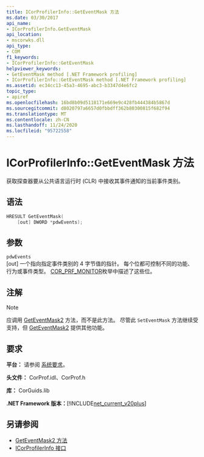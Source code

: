 ```yaml
---
title: ICorProfilerInfo::GetEventMask 方法
ms.date: 03/30/2017
api_name:
- ICorProfilerInfo.GetEventMask
api_location:
- mscorwks.dll
api_type:
- COM
f1_keywords:
- ICorProfilerInfo::GetEventMask
helpviewer_keywords:
- GetEventMask method [.NET Framework profiling]
- ICorProfilerInfo::GetEventMask method [.NET Framework profiling]
ms.assetid: ec34cc13-45a3-4695-abc3-b3347d4e6fc2
topic_type:
- apiref
ms.openlocfilehash: 16bd8b09d5118171e669e9c428fb444384b5867d
ms.sourcegitcommit: d8020797a6657d0fbbdff362b80300815f682f94
ms.translationtype: MT
ms.contentlocale: zh-CN
ms.lasthandoff: 11/24/2020
ms.locfileid: "95722558"
---
```

# <a name="icorprofilerinfogeteventmask-method"></a>ICorProfilerInfo::GetEventMask 方法

获取探查器要从公共语言运行时 (CLR) 中接收其事件通知的当前事件类别。  
  
## <a name="syntax"></a>语法  
  
```cpp  
HRESULT GetEventMask(  
    [out] DWORD *pdwEvents);  
```  
  
## <a name="parameters"></a>参数  

 `pdwEvents`  
 [out] 一个指向指定事件类别的 4 字节值的指针。 每个位都可控制不同的功能、行为或事件类型。 [COR_PRF_MONITOR](cor-prf-monitor-enumeration.md)枚举中描述了这些位。  
  
## <a name="remarks"></a>注解  
  
> [!NOTE]
> 应调用 [GetEventMask2](icorprofilerinfo5-geteventmask2-method.md) 方法，而不是此方法。 尽管此 `SetEventMask` 方法继续受支持，但 [GetEventMask2](icorprofilerinfo5-geteventmask2-method.md) 提供其他功能。  
  
## <a name="requirements"></a>要求  

 **平台：** 请参阅 [系统要求](../../get-started/system-requirements.md)。  
  
 **头文件：** CorProf.idl、CorProf.h  
  
 **库：** CorGuids.lib  
  
 **.NET Framework 版本：**[!INCLUDE[net_current_v20plus](../../../../includes/net-current-v20plus-md.md)]  
  
## <a name="see-also"></a>另请参阅

- [GetEventMask2 方法](icorprofilerinfo5-geteventmask2-method.md)
- [ICorProfilerInfo 接口](icorprofilerinfo-interface.md)
